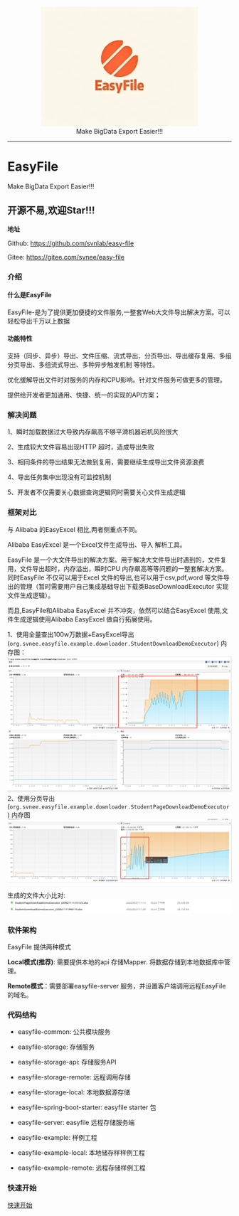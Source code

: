 <div align=center><img src="/doc/image/logo.jpg"/></div>

<div align=center> Make BigData Export Easier!!! </div>

-------

# EasyFile
Make BigData Export Easier!!!

## 开源不易,欢迎Star!!!
**地址**

Github: https://github.com/svnlab/easy-file

Gitee: https://gitee.com/svnee/easy-file

### 介绍

#### 什么是EasyFile

EasyFile-是为了提供更加便捷的文件服务,一整套Web大文件导出解决方案。可以轻松导出千万以上数据

#### 功能特性

支持（同步、异步）导出、文件压缩、流式导出、分页导出、导出缓存复用、多组分页导出、多组流式导出、多种异步触发机制 等特性。

优化缓解导出文件时对服务的内存和CPU影响。针对文件服务可做更多的管理。

提供给开发者更加通用、快捷、统一的实现的API方案；

### 解决问题

1、瞬时加载数据过大导致内存飙高不够平滑机器宕机风险很大

2、生成较大文件容易出现HTTP 超时，造成导出失败

3、相同条件的导出结果无法做到复用，需要继续生成导出文件资源浪费

4、导出任务集中出现没有可监控机制

5、开发者不仅需要关心数据查询逻辑同时需要关心文件生成逻辑

### 框架对比

与 Alibaba 的EasyExcel 相比,两者侧重点不同。

Alibaba EasyExcel 是一个Excel文件生成导出、导入 解析工具。

EasyFile 是一个大文件导出的解决方案。用于解决大文件导出时遇到的，文件复用，文件导出超时，内存溢出，瞬时CPU 内存飙高等等问题的一整套解决方案。 同时EasyFile 不仅可以用于Excel
文件的导出,也可以用于csv,pdf,word 等文件导出的管理（暂时需要用户自己集成基础导出下载类BaseDownloadExecutor 实现文件生成逻辑）。

而且,EasyFile和Alibaba EasyExcel 并不冲突，依然可以结合EasyExcel 使用,文件生成逻辑使用Alibaba EasyExcel 做自行拓展使用。

1、使用全量查出100w万数据+EasyExcel导出(`org.svnee.easyfile.example.downloader.StudentDownloadDemoExecutor`)
内存图：
![全量导出+EasyExcel](./doc/image/FullDownloadMemory.png)
2、使用分页导出(`org.svnee.easyfile.example.downloader.StudentPageDownloadDemoExecutor`)
内存图
![分页导出](./doc/image/PageDownloadMemory.png)

生成的文件大小比对:
![文件大小对比图](./doc/image/PageDownloadSize2FullDownloadSize.png)

### 软件架构

EasyFile 提供两种模式

**Local模式(推荐)**:  需要提供本地的api 存储Mapper. 将数据存储到本地数据库中管理。

**Remote模式**：需要部署easyfile-server 服务，并设置客户端调用远程EasyFile 的域名。

### 代码结构

- easyfile-common: 公共模块服务

- easyfile-storage: 存储服务
- easyfile-storage-api: 存储服务API
- easyfile-storage-remote: 远程调用存储
- easyfile-storage-local: 本地数据源存储

- easyfile-spring-boot-starter: easyfile starter 包
- easyfile-server: easyfile 远程存储服务端

- easyfile-example: 样例工程
- easyfile-example-local: 本地储存样样例工程
- easyfile-example-remote: 远程存储样例工程

### 快速开始

[快速开始](doc/QuickStart.md)



